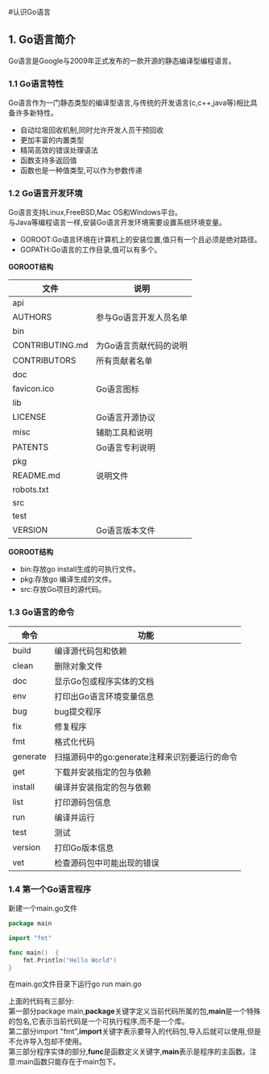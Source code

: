 #认识Go语言
## 1. Go语言简介
Go语言是Google与2009年正式发布的一款开源的静态编译型编程语言。  
### 1.1 Go语言特性
Go语言作为一门静态类型的编译型语言,与传统的开发语言(c,c++,java等)相比具备许多新特性。

- 自动垃圾回收机制,同时允许开发人员干预回收
- 更加丰富的内置类型
- 精简高效的错误处理语法
- 函数支持多返回值
- 函数也是一种值类型,可以作为参数传递
### 1.2 Go语言开发环境
Go语言支持Linux,FreeBSD,Mac OS和Windows平台。  
与Java等编程语言一样,安装Go语言开发环境需要设置系统环境变量。
- GOROOT:Go语言环境在计算机上的安装位置,值只有一个且必须是绝对路径。  
- GOPATH:Go语言的工作目录,值可以有多个。  

**GOROOT结构** 
  
|   文件  |   说明   | 
|--------|---------|
|api ||
|AUTHORS|参与Go语言开发人员名单|    
|bin||  	 	
|CONTRIBUTING.md|为Go语言贡献代码的说明|	 
|CONTRIBUTORS |所有贡献者名单| 
|doc||	  
|favicon.ico|Go语言图标|  
|lib||	 
|LICENSE|Go语言开源协议|	  
|misc|辅助工具和说明|  
|PATENTS|Go语言专利说明|    		
|pkg||	  		  
|README.md|说明文件|	  
|robots.txt||		  
|src||  
|test||	  
|VERSION|Go语言版本文件|
	
**GOROOT结构** 
- bin:存放go install生成的可执行文件。
- pkg:存放go 编译生成的文件。
- src:存放Go项目的源代码。
### 1.3 Go语言的命令
|   命令  |   功能   | 
|--------|---------|
|build|编译源代码包和依赖|
|clean|删除对象文件|
|doc|显示Go包或程序实体的文档|
|env|打印出Go语言环境变量信息|
|bug|bug提交程序|
|fix|修复程序|
|fmt|格式化代码|
|generate|扫描源码中的go:generate注释来识别要运行的命令|
|get|下载并安装指定的包与依赖|
|install|编译并安装指定的包与依赖|
|list|打印源码包信息|
|run|编译并运行|
|test|测试|
|version|打印Go版本信息|
|vet|检查源码包中可能出现的错误|
### 1.4 第一个Go语言程序
新建一个main.go文件
```go
package main

import "fmt"

func main()  {
	fmt.Println("Hello World")
}
```
在main.go文件目录下运行go run main.go  

上面的代码有三部分:  
第一部分package main,**package**关键字定义当前代码所属的包,**main**是一个特殊的包名,它表示当前代码是一个可执行程序,而不是一个库。  
第二部分import "fmt",**import**关键字表示要导入的代码包,导入后就可以使用,但是不允许导入包却不使用。  
第三部分程序实体的部分,**func**是函数定义关键字,**main**表示是程序的主函数。注意:main函数只能存在于main包下。


